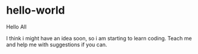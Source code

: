 # hello-world

Hello All

I think i might have an idea soon, so i am starting to learn coding. 
Teach me and help me with suggestions if you can.
